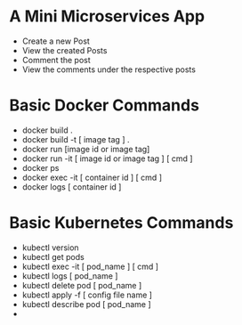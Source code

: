 # A Mini Microservices App

- Create a new Post
- View the created Posts
- Comment the post
- View the comments under the respective posts

# Basic Docker Commands

- docker build .
- docker build -t [ image tag ] .
- docker run [image id or image tag]
- docker run -it [ image id or image tag ] [ cmd ]
- docker ps
- docker exec -it [ container id ] [ cmd ]
- docker logs [ container id ]

# Basic Kubernetes Commands

- kubectl version
- kubectl get pods
- kubectl exec -it [ pod_name ] [ cmd ]
- kubectl logs [ pod_name ]
- kubectl delete pod [ pod_name ]
- kubectl apply -f [ config file name ]
- kubectl describe pod [ pod_name ]
- 